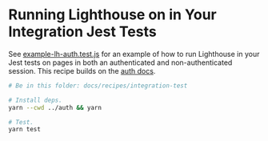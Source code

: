 # Running Lighthouse on in Your Integration Jest Tests

See [example-lh-auth.test.js](./example-lh-auth.test.js) for an example of how to run Lighthouse in your Jest tests on pages in both an authenticated and non-authenticated session. This recipe builds on the [auth docs](../auth).

```sh
# Be in this folder: docs/recipes/integration-test

# Install deps.
yarn --cwd ../auth && yarn

# Test.
yarn test
```
